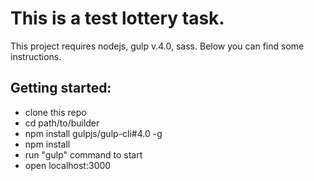 # This is a test lottery task.

This project requires nodejs, gulp v.4.0, sass.
Below you can find some instructions.

## Getting started:

* clone this repo
* cd path/to/builder
* npm install gulpjs/gulp-cli#4.0 -g
* npm install
* run "gulp" command to start
* open localhost:3000